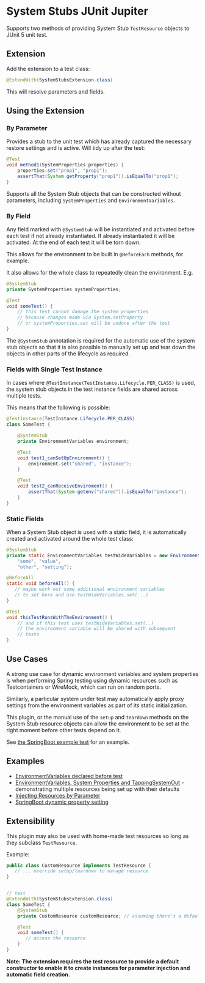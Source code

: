 # System Stubs JUnit Jupiter

Supports two methods of providing System Stub `TestResource` objects to
JUnit 5 unit test.

## Extension

Add the extension to a test class:

```java
@ExtendWith(SystemStubsExtension.class)
```

This will resolve parameters and fields.

## Using the Extension
### By Parameter

Provides a stub to the unit test which has already captured the necessary
restore settings and is active. Will tidy up after the test:

```java
@Test
void method1(SystemProperties properties) {
    properties.set("prop1", "prop1");
    assertThat(System.getProperty("prop1")).isEqualTo("prop1");
}
```

Supports all the System Stub objects that can be constructed without
parameters, including `SystemProperties` and `EnvironmentVariables`.

### By Field

Any field marked with `@SystemStub` will be instantiated and activated before
each test if not already instantiated. If already instantiated it
will be activated. At the end of each test it will be torn down.

This allows for the environment to be built in `@BeforeEach` methods, for example.

It also allows for the whole class to repeatedly clean the environment. E.g.

```java
@SystemStub
private SystemProperties systemProperties;

@Test
void someTest() {
    // this test cannot damage the system properties
    // because changes made via System.setProperty
    // or systemProperties.set will be undone after the test
}
```

The `@SystemStub` annotation is required for the automatic use of the
system stub objects so that it is also possible to manually set up and tear down
the objects in other parts of the lifecycle as required.

### Fields with Single Test Instance

In cases where `@TestInstance(TestInstance.Lifecycle.PER_CLASS)` is used,
the system stub objects in the test instance fields are shared across multiple tests.

This means that the following is possible:

```java
@TestInstance(TestInstance.Lifecycle.PER_CLASS)
class SomeTest {

    @SystemStub
    private EnvironmentVariables environment;

    @Test
    void test1_canSetUpEnvironment() {
        environment.set("shared", "instance");
    }

    @Test
    void test2_canReceiveEnviroment() {
        assertThat(System.getenv("shared")).isEqualTo("instance");
    }
}
```

### Static Fields

When a System Stub object is used with a static field, it is
automatically created and activated around the whole test class:

```java
@SystemStub
private static EnvironmentVariables testWideVariables = new EnvironmentVariables(
    "some", "value",
    "other", "setting");

@BeforeAll
static void beforeAll() {
   // maybe work out some additional environment variables
   // to set here and use testWideVariables.set(...)
}

@Test
void thisTestRunsWithTheEnvironment() {
    // and if this test uses testWideVariables.set(..)
    // the environment variable will be shared with subsequent
    // tests
}
```
## Use Cases

A strong use case for dynamic environment variables and system properties is
when performing Spring testing using dynamic resources such as Testcontainers
or WireMock, which can run on random ports.

Similarly, a particular system under test may automatically apply proxy
settings from the environment variables as part of its static initialization.

This plugin, or the manual use of the `setup` and `teardown` methods
on the System Stub resource objects can allow the environment
to be set at the right moment before other tests depend on it.

See [the SpringBoot example test](src/test/java/uk/org/webcompere/systemstubs/jupiter/examples/SpringAppWithDynamicPropertiesTest.java) for an example.

## Examples

- [EnvironmentVariables declared before test](src/test/java/uk/org/webcompere/systemstubs/jupiter/examples/WithEnvironmentVariables.java)
- [EnvironmentVariables, System Properties and TappingSystemOut](src/test/java/uk/org/webcompere/systemstubs/jupiter/examples/MultipleTestResources.java) - demonstrating
multiple resources being set up with their defaults
- [Injecting Resources by Parameter](src/test/java/uk/org/webcompere/systemstubs/jupiter/examples/InjectByParameter.java)
- [SpringBoot dynamic property setting](src/test/java/uk/org/webcompere/systemstubs/jupiter/examples/SpringAppWithDynamicPropertiesTest.java)

## Extensibility

This plugin may also be used with home-made test resources so long
as they subclass `TestResource`.

Example:

```java
public class CustomResource implements TestResource {
   // ... override setup/teardown to manage resource
}


// test
@ExtendWith(SystemStubsExtension.class)
class SomeTest {
    @SystemStub
    private CustomResource customResource; // assuming there's a default constructor

    @Test
    void someTest() {
       // access the resource
    }
}
```

**Note: The extension requires the test resource to provide a default constructor to enable it to create
instances for parameter injection and automatic field creation.**
